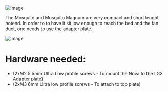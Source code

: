 ![image](https://user-images.githubusercontent.com/37383368/143972614-5d700da4-d617-4017-9931-34327832fc6b.png)

The Mosquito and Mosquito Magnum are very compact and short lenght hotend. In order to to have it sit low enough to reach the bed and the fan duct, one needs to use the adapter plate.

![image](https://user-images.githubusercontent.com/37383368/143973062-6ba480ec-902e-4551-bc07-955ee4bbb1b0.png)

# Hardware needed:

- (2xM2.5 5mm Ultra Low profile screws - To mount the Nova to the LGX Adapter plate)
- (2xM3 6mm Ultra low profile screws - To attach to top plate)


